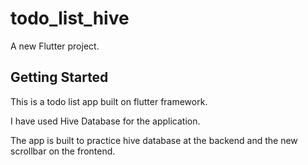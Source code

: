 # todo_list_hive

A new Flutter project.

## Getting Started

This is a todo list app built on flutter framework.

I have used Hive Database for the application.

The app is built to practice hive database at the backend and the new scrollbar on the frontend.
